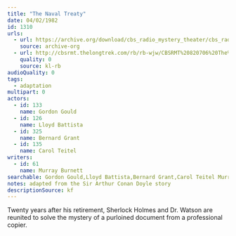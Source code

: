 ```yaml
---
title: "The Naval Treaty"
date: 04/02/1982
id: 1310
urls: 
  - url: https://archive.org/download/cbs_radio_mystery_theater/cbs_radio_mystery_theater-1301-1350.zip/cbs_radio_mystery_theater-1301-1350%2Fcbsrmt_1310_the_naval_treaty.mp3
    source: archive-org
  - url: http://cbsrmt.thelongtrek.com/rb/rb-wjw/CBSRMT%20820706%20The%20Naval%20Treaty%20(rr%20of%20820402)_wjw.mp3
    quality: 0
    source: kl-rb
audioQuality: 0
tags: 
  - adaptation
multipart: 0
actors:  
  - id: 133
    name: Gordon Gould  
  - id: 126
    name: Lloyd Battista  
  - id: 325
    name: Bernard Grant  
  - id: 135
    name: Carol Teitel
writers:  
  - id: 61
    name: Murray Burnett
searchable: Gordon Gould,Lloyd Battista,Bernard Grant,Carol Teitel Murray Burnett
notes: adapted from the Sir Arthur Conan Doyle story
descriptionSource: kf
---
```

Twenty years after his retirement, Sherlock Holmes and Dr. Watson are reunited to solve the mystery of a purloined document from a professional copier.